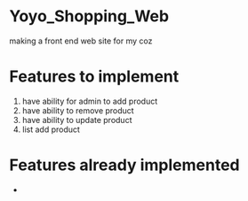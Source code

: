 <h1>Yoyo_Shopping_Web</h1>
<p>making a front end web site for my coz</p>

<h1>Features to implement</h1>
<ol>
<li>have ability for admin to add product</li>
<li>have ability to remove product</li>
<li>have ability to update product</li>
<li>list add product</li>
</ol>


<h1>Features already implemented</h1>
<ul>
<li></li>
</ul>